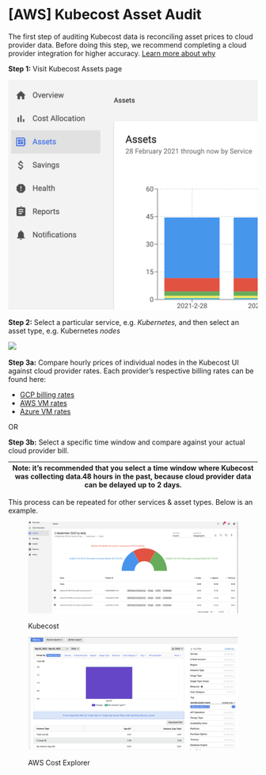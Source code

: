 # \[AWS] Kubecost Asset Audit

The first step of auditing Kubecost data is reconciling asset prices to cloud provider data. Before doing this step, we recommend completing a cloud provider integration for higher accuracy. [Learn more about why](https://github.com/kubecost/docs/blob/master/assets.md#cloud-cost-reconciliation)

**Step 1:** Visit Kubecost Assets page

![](<.gitbook/assets/0 (3)>)

**Step 2:** Select a particular service, e.g. _Kubernetes,_ and then select an asset type, e.g. Kubernetes _nodes_

![](<.gitbook/assets/1 (1)>)

**Step 3a:** Compare hourly prices of individual nodes in the Kubecost UI against cloud provider rates. Each provider’s respective billing rates can be found here:

* [GCP billing rates](https://cloud.google.com/compute/all-pricing)
* [AWS VM rates](https://aws.amazon.com/ec2/pricing/on-demand/)
* [Azure VM rates](https://azure.microsoft.com/en-us/pricing/details/virtual-machines/linux/)

OR

**Step 3b:** Select a specific time window and compare against your actual cloud provider bill.

| Note: it’s recommended that you select a time window where Kubecost was collecting data.48 hours in the past, because cloud provider data can be delayed up to 2 days. |
| ---------------------------------------------------------------------------------------------------------------------------------------------------------------------- |

This process can be repeated for other services & asset types. Below is an example.

<figure><img src=".gitbook/assets/image (1).png" alt=""><figcaption><p>Kubecost</p></figcaption></figure>

<figure><img src=".gitbook/assets/image (2).png" alt=""><figcaption><p>AWS Cost Explorer</p></figcaption></figure>
